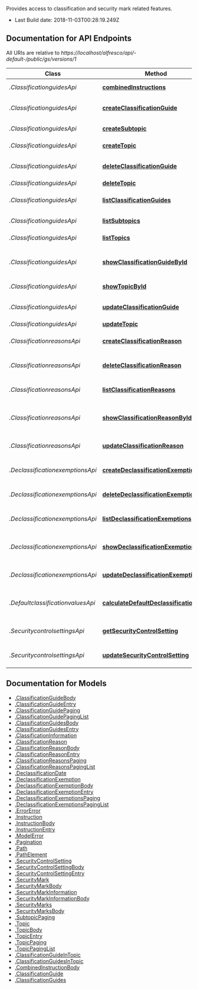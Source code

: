 Provides access to classification and security mark related features.

- Last Build date: 2018-11-03T00:28:19.249Z


## Documentation for API Endpoints

All URIs are relative to *https://localhost/alfresco/api/-default-/public/gs/versions/1*

Class | Method | HTTP request | Description
------------ | ------------- | ------------- | -------------
*.ClassificationguidesApi* | [**combinedInstructions**](docs/ClassificationguidesApi.md#combinedInstructions) | **POST** /combined-instructions | Combined instructions
*.ClassificationguidesApi* | [**createClassificationGuide**](docs/ClassificationguidesApi.md#createClassificationGuide) | **POST** /classification-guides | Create a classification guide
*.ClassificationguidesApi* | [**createSubtopic**](docs/ClassificationguidesApi.md#createSubtopic) | **POST** /topics/{topicId}/subtopics | Create a subtopic
*.ClassificationguidesApi* | [**createTopic**](docs/ClassificationguidesApi.md#createTopic) | **POST** /classification-guides/{classificationGuideId}/topics | Create a topic
*.ClassificationguidesApi* | [**deleteClassificationGuide**](docs/ClassificationguidesApi.md#deleteClassificationGuide) | **DELETE** /classification-guides/{classificationGuideId} | Delete a classification guide
*.ClassificationguidesApi* | [**deleteTopic**](docs/ClassificationguidesApi.md#deleteTopic) | **DELETE** /topics/{topicId} | Delete a topic
*.ClassificationguidesApi* | [**listClassificationGuides**](docs/ClassificationguidesApi.md#listClassificationGuides) | **GET** /classification-guides | List all classification guides
*.ClassificationguidesApi* | [**listSubtopics**](docs/ClassificationguidesApi.md#listSubtopics) | **GET** /topics/{topicId}/subtopics | List all subtopics
*.ClassificationguidesApi* | [**listTopics**](docs/ClassificationguidesApi.md#listTopics) | **GET** /classification-guides/{classificationGuideId}/topics | List all topics
*.ClassificationguidesApi* | [**showClassificationGuideById**](docs/ClassificationguidesApi.md#showClassificationGuideById) | **GET** /classification-guides/{classificationGuideId} | Get classification guide information
*.ClassificationguidesApi* | [**showTopicById**](docs/ClassificationguidesApi.md#showTopicById) | **GET** /topics/{topicId} | Get topic information
*.ClassificationguidesApi* | [**updateClassificationGuide**](docs/ClassificationguidesApi.md#updateClassificationGuide) | **PUT** /classification-guides/{classificationGuideId} | Update a classification guide
*.ClassificationguidesApi* | [**updateTopic**](docs/ClassificationguidesApi.md#updateTopic) | **PUT** /topics/{topicId} | Update a topic
*.ClassificationreasonsApi* | [**createClassificationReason**](docs/ClassificationreasonsApi.md#createClassificationReason) | **POST** /classification-reasons | Create a classification reason
*.ClassificationreasonsApi* | [**deleteClassificationReason**](docs/ClassificationreasonsApi.md#deleteClassificationReason) | **DELETE** /classification-reasons/{classificationReasonId} | Delete a classification reason
*.ClassificationreasonsApi* | [**listClassificationReasons**](docs/ClassificationreasonsApi.md#listClassificationReasons) | **GET** /classification-reasons | List all classification reasons
*.ClassificationreasonsApi* | [**showClassificationReasonById**](docs/ClassificationreasonsApi.md#showClassificationReasonById) | **GET** /classification-reasons/{classificationReasonId} | Get classification reason information
*.ClassificationreasonsApi* | [**updateClassificationReason**](docs/ClassificationreasonsApi.md#updateClassificationReason) | **PUT** /classification-reasons/{classificationReasonId} | Update a classification reason
*.DeclassificationexemptionsApi* | [**createDeclassificationExemption**](docs/DeclassificationexemptionsApi.md#createDeclassificationExemption) | **POST** /declassification-exemptions | Create a declassification exemption
*.DeclassificationexemptionsApi* | [**deleteDeclassificationExemption**](docs/DeclassificationexemptionsApi.md#deleteDeclassificationExemption) | **DELETE** /declassification-exemptions/{declassificationExemptionId} | Delete a declassification exemption
*.DeclassificationexemptionsApi* | [**listDeclassificationExemptions**](docs/DeclassificationexemptionsApi.md#listDeclassificationExemptions) | **GET** /declassification-exemptions | List all declassification exemptions
*.DeclassificationexemptionsApi* | [**showDeclassificationExemptionById**](docs/DeclassificationexemptionsApi.md#showDeclassificationExemptionById) | **GET** /declassification-exemptions/{declassificationExemptionId} | Get declassification exemption information
*.DeclassificationexemptionsApi* | [**updateDeclassificationExemption**](docs/DeclassificationexemptionsApi.md#updateDeclassificationExemption) | **PUT** /declassification-exemptions/{declassificationExemptionId} | Update a declassification exemption
*.DefaultclassificationvaluesApi* | [**calculateDefaultDeclassificationDate**](docs/DefaultclassificationvaluesApi.md#calculateDefaultDeclassificationDate) | **POST** /default-classification-values/{nodeId}/calculate-declassification-date | Calculate the default declassification date
*.SecuritycontrolsettingsApi* | [**getSecurityControlSetting**](docs/SecuritycontrolsettingsApi.md#getSecurityControlSetting) | **GET** /security-control-settings/{securityControlSettingKey} | Get security control setting value
*.SecuritycontrolsettingsApi* | [**updateSecurityControlSetting**](docs/SecuritycontrolsettingsApi.md#updateSecurityControlSetting) | **PUT** /security-control-settings/{securityControlSettingKey} | Update security control setting value


## Documentation for Models

 - [.ClassificationGuideBody](docs/ClassificationGuideBody.md)
 - [.ClassificationGuideEntry](docs/ClassificationGuideEntry.md)
 - [.ClassificationGuidePaging](docs/ClassificationGuidePaging.md)
 - [.ClassificationGuidePagingList](docs/ClassificationGuidePagingList.md)
 - [.ClassificationGuidesBody](docs/ClassificationGuidesBody.md)
 - [.ClassificationGuidesEntry](docs/ClassificationGuidesEntry.md)
 - [.ClassificationInformation](docs/ClassificationInformation.md)
 - [.ClassificationReason](docs/ClassificationReason.md)
 - [.ClassificationReasonBody](docs/ClassificationReasonBody.md)
 - [.ClassificationReasonEntry](docs/ClassificationReasonEntry.md)
 - [.ClassificationReasonsPaging](docs/ClassificationReasonsPaging.md)
 - [.ClassificationReasonsPagingList](docs/ClassificationReasonsPagingList.md)
 - [.DeclassificationDate](docs/DeclassificationDate.md)
 - [.DeclassificationExemption](docs/DeclassificationExemption.md)
 - [.DeclassificationExemptionBody](docs/DeclassificationExemptionBody.md)
 - [.DeclassificationExemptionEntry](docs/DeclassificationExemptionEntry.md)
 - [.DeclassificationExemptionsPaging](docs/DeclassificationExemptionsPaging.md)
 - [.DeclassificationExemptionsPagingList](docs/DeclassificationExemptionsPagingList.md)
 - [.ErrorError](docs/ErrorError.md)
 - [.Instruction](docs/Instruction.md)
 - [.InstructionBody](docs/InstructionBody.md)
 - [.InstructionEntry](docs/InstructionEntry.md)
 - [.ModelError](docs/ModelError.md)
 - [.Pagination](docs/Pagination.md)
 - [.Path](docs/Path.md)
 - [.PathElement](docs/PathElement.md)
 - [.SecurityControlSetting](docs/SecurityControlSetting.md)
 - [.SecurityControlSettingBody](docs/SecurityControlSettingBody.md)
 - [.SecurityControlSettingEntry](docs/SecurityControlSettingEntry.md)
 - [.SecurityMark](docs/SecurityMark.md)
 - [.SecurityMarkBody](docs/SecurityMarkBody.md)
 - [.SecurityMarkInformation](docs/SecurityMarkInformation.md)
 - [.SecurityMarkInformationBody](docs/SecurityMarkInformationBody.md)
 - [.SecurityMarks](docs/SecurityMarks.md)
 - [.SecurityMarksBody](docs/SecurityMarksBody.md)
 - [.SubtopicPaging](docs/SubtopicPaging.md)
 - [.Topic](docs/Topic.md)
 - [.TopicBody](docs/TopicBody.md)
 - [.TopicEntry](docs/TopicEntry.md)
 - [.TopicPaging](docs/TopicPaging.md)
 - [.TopicPagingList](docs/TopicPagingList.md)
 - [.ClassificationGuideInTopic](docs/ClassificationGuideInTopic.md)
 - [.ClassificationGuidesInTopic](docs/ClassificationGuidesInTopic.md)
 - [.CombinedInstructionBody](docs/CombinedInstructionBody.md)
 - [.ClassificationGuide](docs/ClassificationGuide.md)
 - [.ClassificationGuides](docs/ClassificationGuides.md)

